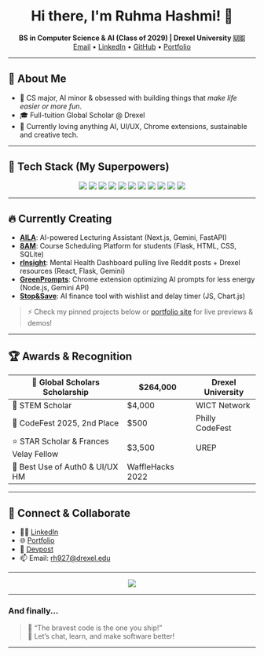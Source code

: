 <!-- Ruhma Hashmi | BSCS'29 @ Drexel University -->

<h1 align="center">
  Hi there, I'm Ruhma Hashmi! 👋
</h1>

<p align="center">
  <strong>BS in Computer Science & AI (Class of 2029) | Drexel University 🇺🇸</strong><br>
  <a href="mailto:rh927@drexel.edu">Email</a> •
  <a href="https://www.linkedin.com/in/ruhmahashmi/">LinkedIn</a> •
  <a href="https://github.com/ruhmahashmi">GitHub</a> •
  <a href="https://ruhmahashmi.github.io/ruhma-portfolio/">Portfolio</a>
</p>

---

## 🚀 About Me

- 🧠 CS major, AI minor & obsessed with building things that *make life easier or more fun*.
- 🎓 Full-tuition Global Scholar @ Drexel
- 🎉 Currently loving anything AI, UI/UX, Chrome extensions, sustainable and creative tech.

---

## 🦾 Tech Stack (My Superpowers)

<div align="center">
  <img src="https://img.shields.io/badge/Python-3776AB?style=for-the-badge&logo=python&logoColor=white"/>
  <img src="https://img.shields.io/badge/JavaScript-F7DF1E?style=for-the-badge&logo=javascript&logoColor=222"/>
  <img src="https://img.shields.io/badge/HTML5-E34F26?style=for-the-badge&logo=html5&logoColor=fff"/>
  <img src="https://img.shields.io/badge/CSS3-1572B6?style=for-the-badge&logo=css3&logoColor=fff"/>
  <img src="https://img.shields.io/badge/React-20232A?style=for-the-badge&logo=react&logoColor=61DAFB"/>
  <img src="https://img.shields.io/badge/Next.js-000?style=for-the-badge&logo=nextdotjs&logoColor=white"/>
  <img src="https://img.shields.io/badge/Node.js-339933?style=for-the-badge&logo=nodedotjs&logoColor=fff"/>
  <img src="https://img.shields.io/badge/Flask-000?style=for-the-badge&logo=flask&logoColor=white"/>
  <img src="https://img.shields.io/badge/Gemini%20AI-4285F4?style=for-the-badge&logo=google&logoColor=white"/>
  <img src="https://img.shields.io/badge/OpenAI-412991?style=for-the-badge&logo=openai&logoColor=white"/>
  <img src="https://img.shields.io/badge/Supabase-3ECF8E?style=for-the-badge&logo=supabase&logoColor=fff"/>
</div>

---

## 🔥 Currently Creating

- **[AILA](#)**: AI-powered Lecturing Assistant (Next.js, Gemini, FastAPI)
- **[8AM](#)**: Course Scheduling Platform for students (Flask, HTML, CSS, SQLite)
- **[rInsight](#)**: Mental Health Dashboard pulling live Reddit posts + Drexel resources (React, Flask, Gemini)
- **[GreenPrompts](#)**: Chrome extension optimizing AI prompts for less energy (Node.js, Gemini API)
- **[Stop&Save](#)**: AI finance tool with wishlist and delay timer (JS, Chart.js)

> ⚡️ Check my pinned projects below or [portfolio site](https://ruhmahashmi.github.io/ruhma-portfolio) for live previews & demos!

---

## 🏆 Awards & Recognition

|🥇 Global Scholars Scholarship | $264,000 | Drexel University |
|-------------------------------|----------|-------------------|
| 🌱 STEM Scholar               | $4,000   | WICT Network      |
| 🥈 CodeFest 2025, 2nd Place   | $500     | Philly CodeFest   |
| ⭐ STAR Scholar & Frances Velay Fellow | $3,500 | UREP   |
| 👾 Best Use of Auth0 & UI/UX HM | WaffleHacks 2022 | |

---

## 🤝 Connect & Collaborate

- 👩‍💻 [LinkedIn](https://www.linkedin.com/in/ruhmahashmi)
- 🌐 [Portfolio](https://ruhmahashmi.github.io/ruhma-portfolio)
- 🦉 [Devpost](https://devpost.com/ruhmahashmi)
- 📫 Email: [rh927@drexel.edu](mailto:rh927@drexel.edu)

---

<p align="center">
  <img src="https://readme-typing-svg.demolab.com?font=Fira+Code&size=22&pause=1000&color=36BCF7&width=435&lines=Welcome+to+my+GitHub+space!;AI+for+good+and+fun+-+that's+my+jam.;Let's+connect+and+build+cool+stuff!">
</p>

---

### And finally...

> 🌱 “The bravest code is the one you ship!”  
> 🎈 Let’s chat, learn, and make software better!

---

